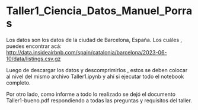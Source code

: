 # Taller1_Ciencia_Datos_Manuel_Porras

Los datos son los datos de la ciudad de Barcelona, España. Los cuáles , puedes encontrar acá: http://data.insideairbnb.com/spain/catalonia/barcelona/2023-06-10/data/listings.csv.gz 

Luego de descargar los datos y descomprimirlos , estos se deben colocar al nivel del mismo archivo Taller1.ipynb y ahí si ejecutar todo el notebook completo.

Por otro lado, como informe a todo lo realizado se dejó el documento Taller1-bueno.pdf respondiendo a todas las preguntas y requisitos del taller.
